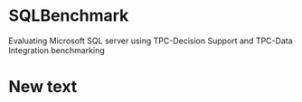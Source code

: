 # SQLBenchmark
Evaluating Microsoft SQL server using TPC-Decision Support and TPC-Data Integration benchmarking
# New text